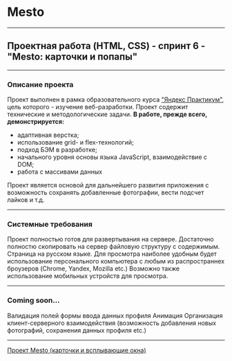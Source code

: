 # Mesto
***
## Проектная работа (HTML, CSS) - спринт 6 - "Mesto: карточки и попапы"
***
### Описание проекта
Проект выполнен в рамка образовательного курса ["Яндекс Практикум"](https://practicum.yandex.ru "ЯП"), цель которого - изучение веб-разработки.
Проект содержит технические и методологические задачи.
__В работе, прежде всего, демонстрируется:__
 * адаптивная верстка;
 * использование grid- и flex-технологий;
 * подход БЭМ в разработке;
 * начального уровня основы языка JavaScript, взаимодействие с DOM;
 * работа с массивами данных

Проект является основой для дальнейшего развития приложения с возможность сохранять добавленные фотографии, вести подсчет лайков и т.д.
***
### Системные требования
Проект полностью готов для развертывания на сервере. Достаточно полностю скопировать на сервер файловую структуру с содержимым.
Страница на русском языке. Для просмотра наиболее удобным будет использование персонального компьютера с любым из распространнех броузеров (Chrome, Yandex, Mozilla etc.)
Возможно также использование мобильных устройств для просмотра.
***
### Coming soon...
Валидация полей формы ввода данных профиля
Анимация
Организация клиент-серверного взаимодействия (возможность добавления новых фотографий, сохранения данных профиля etc.)
***
[Проект Mesto (карточки и всплывающие окна)](https://alexanderbulatov.github.io/mesto/)
